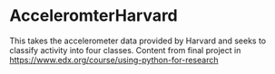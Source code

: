 # AcceleromterHarvard
This takes the accelerometer data provided by Harvard and seeks to classify activity into four classes. Content from final project in https://www.edx.org/course/using-python-for-research
